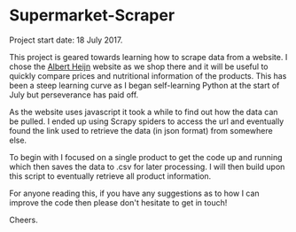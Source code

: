 # Supermarket-Scraper
Project start date: 18 July 2017.

This project is geared towards learning how to scrape data from a website. I chose the [Albert Heijn](www.ah.nl/producten) website as we shop there and it will be useful to quickly compare prices and nutritional information of the products. This has been a steep learning curve as I began self-learning Python at the start of July but perseverance has paid off.

As the website uses javascript it took a while to find out how the data can be pulled. I ended up using Scrapy spiders to access the url and eventually found the link used to retrieve the data (in json format) from somewhere else. 

To begin with I focused on a single product to get the code up and running which then saves the data to .csv for later processing. I will then build upon this script to eventually retrieve all product information.

For anyone reading this, if you have any suggestions as to how I can improve the code then please don't hesitate to get in touch!

Cheers.
